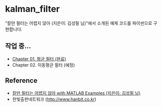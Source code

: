 # kalman_filter
 "칼만 필터는 어렵지 않아 (지은이: 김성필 님)"에서 소개된 예제 코드를 파이썬으로 구현합니다.

## 작업 중...
 - [Chapter 01. 평균 필터 (완료)](./Ch01.AverageFilter)
 - Chapter 02. 이동평균 필터 (예정)




## Reference
 * [칼만 필터는 어렵지 않아 with MATLAB Examples (지은이: 김성필 님)](http://www.kyobobook.co.kr/product/detailViewKor.laf?ejkGb=KOR&mallGb=KOR&barcode=9791156644415&orderClick=LEA&Kc=)
 * 한빛출판네트워크 (http://www.hanbit.co.kr)
